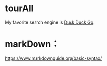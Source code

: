 # tourAll
My favorite search engine is [Duck Duck Go](https://github.com/sicachang/tourAll/blob/4133b9377890233e9c2c92d363b4a34c8026c6d4/sqlite.md "The best search engine for privacy").

# markDown：
https://www.markdownguide.org/basic-syntax/ 

